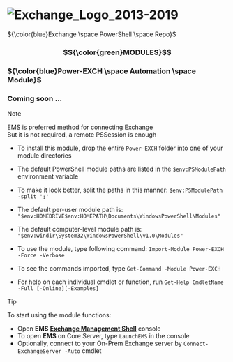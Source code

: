 # ![Exchange_Logo_2013-2019](https://github.com/rgel/Exchange/assets/6964549/9b69912f-ac12-4224-af84-5fa7cc30946d)

${\color{blue}Exchange \space PowerShell \space Repo}$

### $${\color{green}MODULES}$$

### ${\color{blue}Power-EXCH \space Automation \space Module}$
### Coming soon ...

> [!NOTE]
> EMS is preferred method for connecting Exchange\
> But it is not required, a remote PSSession is enough

+ To install this module, drop the entire `Power-EXCH` folder into one of your module directories

+ The default PowerShell module paths are listed in the `$env:PSModulePath` environment variable

+ To make it look better, split the paths in this manner: `$env:PSModulePath -split ';'`

+ The default per-user module path is: `"$env:HOMEDRIVE$env:HOMEPATH\Documents\WindowsPowerShell\Modules"`

+ The default computer-level module path is: `"$env:windir\System32\WindowsPowerShell\v1.0\Modules"`

+ To use the module, type following command: `Import-Module Power-EXCH -Force -Verbose`

+ To see the commands imported, type `Get-Command -Module Power-EXCH`

+ For help on each individual cmdlet or function, run `Get-Help CmdletName -Full [-Online][-Examples]`

> [!TIP]
> To start using the module functions:

+ Open <b>EMS</b> [<b>Exchange Management Shell</b>](https://learn.microsoft.com/en-us/powershell/exchange/open-the-exchange-management-shell?view=exchange-ps) console
+ To open <b>EMS</b> on Core Server, type `LaunchEMS` in the console
+ Optionally, connect to your On-Prem Exchange server by `Connect-ExchangeServer -Auto` cmdlet
